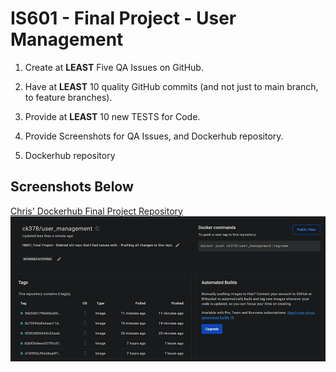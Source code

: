 # IS601 - Final Project - User Management

1.  Create at **LEAST** Five QA Issues on GitHub.

2.  Have at **LEAST** 10 quality GitHub commits (and not just to main branch, to feature branches).

3.  Provide at **LEAST** 10 new TESTS for Code.

4.  Provide Screenshots for QA Issues, and Dockerhub repository.

5.  Dockerhub repository

## Screenshots Below
[Chris' Dockerhub Final Project Repository](https://hub.docker.com/repository/docker/ck378/user_management/general)
![Final Project Dockerhub repo screenshot](/screenshots/dockerhub.png)